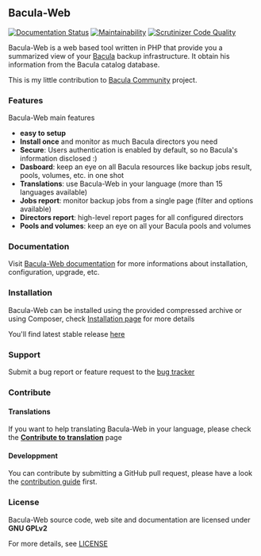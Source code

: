 ## Bacula-Web

[![Documentation Status](https://readthedocs.org/projects/bacula-web/badge/?version=latest)](http://docs.bacula-web.org/en/master/?badge=latest)
[![Maintainability](https://api.codeclimate.com/v1/badges/db37b493624cee584d85/maintainability)](https://codeclimate.com/github/bacula-web/bacula-web/maintainability)
[![Scrutinizer Code Quality](https://scrutinizer-ci.com/g/bacula-web/bacula-web/badges/quality-score.png?b=develop)](https://scrutinizer-ci.com/g/bacula-web/bacula-web/?branch=develop)

Bacula-Web is a web based tool written in PHP that provide you a summarized view of your [Bacula](https://www.bacula.org) backup infrastructure. 
It obtain his information from the Bacula catalog database.

This is my little contribution to [Bacula Community](http://www.bacula.org) project.

### Features

Bacula-Web main features

* **easy to setup**
* **Install once** and monitor as much Bacula directors you need
* **Secure**: Users authentication is enabled by default, so no Bacula's information disclosed :)
* **Dasboard**: keep an eye on all Bacula resources like backup jobs result, pools, volumes, etc. in one shot
* **Translations**: use Bacula-Web in your language (more than 15 languages available)
* **Jobs report**: monitor backup jobs from a single page (filter and options available)
* **Directors report**: high-level report pages for all configured directors
* **Pools and volumes**: keep an eye on all your Bacula pools and volumes

### Documentation

Visit [Bacula-Web documentation](http://docs.bacula-web.org) for more informations about installation, configuration, upgrade, etc.

### Installation

Bacula-Web can be installed using the provided compressed archive or using Composer, check [Installation page](http://docs.bacula-web.org/en/latest/02_install/index.html) for more details

You'll find latest stable release [here](https://www.bacula-web.org/download-latest-version/)

### Support

Submit a bug report or feature request to the [bug tracker](https://bugs.bacula-web.org)

### Contribute

#### Translations

If you want to help translating Bacula-Web in your language, please check the **[Contribute to translation](http://docs.bacula-web.org/en/latest/04_contribute/translations.html)** page

#### Developpment

You can contribute by submitting a GitHub pull request, please have a look the [contribution guide](http://docs.bacula-web.org/en/latest/04_contribute/development.html) first.

### License

Bacula-Web source code, web site and documentation are licensed under **GNU GPLv2**

For more details, see [LICENSE](https://github.com/bacula-web/bacula-web/blob/master/LICENSE) 
